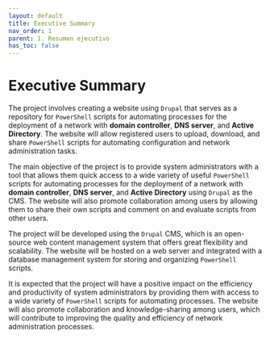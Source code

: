 ```yaml
---
layout: default
title: Executive Summary
nav_order: 1
parent: 1. Resumen ejecutivo
has_toc: false
---
```


# Executive Summary

The project involves creating a website using `Drupal`  that serves as a repository for `PowerShell` scripts for automating processes for the deployment of a network with **domain controller**, **DNS server**, and **Active Directory**. The website will allow registered users to upload, download, and share `PowerShell` scripts for automating configuration and network administration tasks.

The main objective of the project is to provide system administrators with a tool that allows them quick access to a wide variety of useful `PowerShell` scripts for automating processes for the deployment of a network with **domain controller**, **DNS server**, and **Active Directory** using `Drupal` as the CMS. The website will also promote collaboration among users by allowing them to share their own scripts and comment on and evaluate scripts from other users.

The project will be developed using the `Drupal` CMS, which is an open-source web content management system that offers great flexibility and scalability. The website will be hosted on a web server and integrated with a database management system for storing and organizing `PowerShell` scripts.

It is expected that the project will have a positive impact on the efficiency and productivity of system administrators by providing them with access to a wide variety of `PowerShell` scripts for automating processes. The website will also promote collaboration and knowledge-sharing among users, which will contribute to improving the quality and efficiency of network administration processes.

